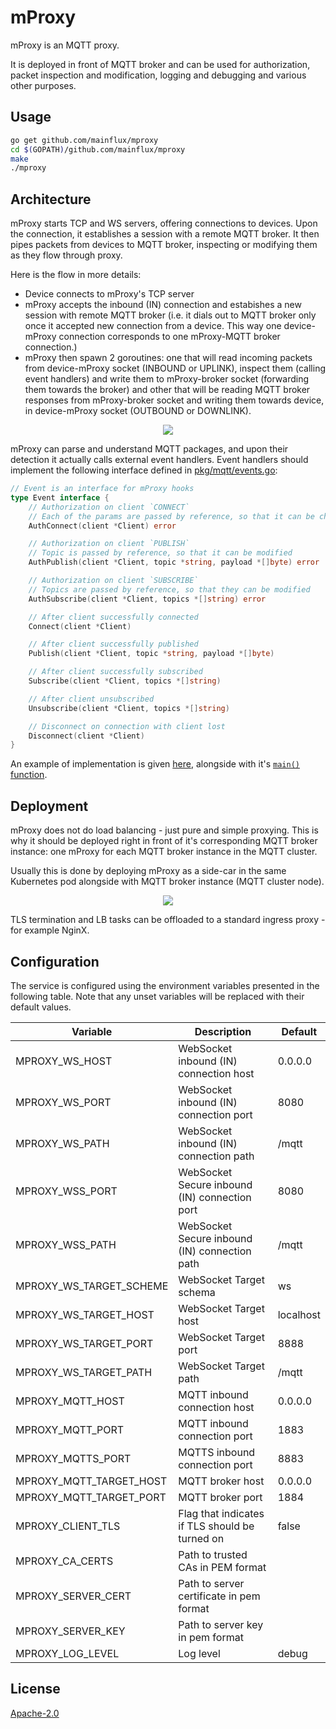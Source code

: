 # mProxy
mProxy is an MQTT proxy.

It is deployed in front of MQTT broker and can be used for authorization, packet inspection and modification,
logging and debugging and various other purposes.

## Usage
```bash
go get github.com/mainflux/mproxy
cd $(GOPATH)/github.com/mainflux/mproxy
make
./mproxy
```

## Architecture
mProxy starts TCP and WS servers, offering connections to devices. Upon the connection, it establishes a session with a remote MQTT broker.
It then pipes packets from devices to MQTT broker, inspecting or modifying them as they flow through proxy.

Here is the flow in more details:
- Device connects to mProxy's TCP server
- mProxy accepts the inbound (IN) connection and estabishes a new session with remote MQTT broker
(i.e. it dials out to MQTT broker only once it accepted new connection from a device.
This way one device-mProxy connection corresponds to one mProxy-MQTT broker connection.)
- mProxy then spawn 2 goroutines: one that will read incoming packets from device-mProxy socket (INBOUND or UPLINK),
inspect them (calling event handlers) and write them to mProxy-broker socket (forwarding them towards the broker)
and other that will be reading MQTT broker responses from mProxy-broker socket and writing them towards device,
in device-mProxy socket (OUTBOUND or DOWNLINK).

<p align="center"><img src="docs/img/mproxy.png"></p>

mProxy can parse and understand MQTT packages, and upon their detection it actually calls external event handlers.
Event handlers should implement the following interface defined in [pkg/mqtt/events.go](pkg/mqtt/events.go):

```go
// Event is an interface for mProxy hooks
type Event interface {
	// Authorization on client `CONNECT`
	// Each of the params are passed by reference, so that it can be changed
	AuthConnect(client *Client) error

	// Authorization on client `PUBLISH`
	// Topic is passed by reference, so that it can be modified
	AuthPublish(client *Client, topic *string, payload *[]byte) error

	// Authorization on client `SUBSCRIBE`
	// Topics are passed by reference, so that they can be modified
	AuthSubscribe(client *Client, topics *[]string) error

	// After client successfully connected
	Connect(client *Client)

	// After client successfully published
	Publish(client *Client, topic *string, payload *[]byte)

	// After client successfully subscribed
	Subscribe(client *Client, topics *[]string)

	// After client unsubscribed
	Unsubscribe(client *Client, topics *[]string)

	// Disconnect on connection with client lost
	Disconnect(client *Client)
}
```

An example of implementation is given [here](examples/simple/simple.go), alongside with it's [`main()` function](cmd/main.go).

## Deployment
mProxy does not do load balancing - just pure and simple proxying. This is why it should be deployed
right in front of it's corresponding MQTT broker instance: one mProxy for each MQTT broker instance in the MQTT cluster.

Usually this is done by deploying mProxy as a side-car in the same Kubernetes pod alongside with MQTT broker instance (MQTT cluster node).

<p align="center"><img src="docs/img/mproxy-cluster.png"></p>

TLS termination and LB tasks can be offloaded to a standard ingress proxy - for example NginX.

## Configuration

The service is configured using the environment variables presented in the following table. Note that any unset variables will be replaced with their default values.

| Variable                | Description                                    | Default   |
|-------------------------|------------------------------------------------|-----------|
| MPROXY_WS_HOST          | WebSocket inbound (IN) connection host         | 0.0.0.0   |
| MPROXY_WS_PORT          | WebSocket inbound (IN) connection port         | 8080      |
| MPROXY_WS_PATH          | WebSocket inbound (IN) connection path         | /mqtt     |
| MPROXY_WSS_PORT         | WebSocket Secure inbound (IN) connection port  | 8080      |
| MPROXY_WSS_PATH         | WebSocket Secure inbound (IN) connection path  | /mqtt     |
| MPROXY_WS_TARGET_SCHEME | WebSocket Target schema                        | ws        |
| MPROXY_WS_TARGET_HOST   | WebSocket Target host                          | localhost |
| MPROXY_WS_TARGET_PORT   | WebSocket Target port                          | 8888      |
| MPROXY_WS_TARGET_PATH   | WebSocket Target path                          | /mqtt     |
| MPROXY_MQTT_HOST        | MQTT inbound connection host                   | 0.0.0.0   |
| MPROXY_MQTT_PORT        | MQTT inbound connection port                   | 1883      |
| MPROXY_MQTTS_PORT       | MQTTS inbound connection port                  | 8883      |
| MPROXY_MQTT_TARGET_HOST | MQTT broker host                               | 0.0.0.0   |
| MPROXY_MQTT_TARGET_PORT | MQTT broker port                               | 1884      |
| MPROXY_CLIENT_TLS       | Flag that indicates if TLS should be turned on | false     |
| MPROXY_CA_CERTS         | Path to trusted CAs in PEM format              |           |
| MPROXY_SERVER_CERT      | Path to server certificate in pem format       |           |
| MPROXY_SERVER_KEY       | Path to server key in pem format               |           |
| MPROXY_LOG_LEVEL        | Log level                                      | debug     |

## License
[Apache-2.0](LICENSE)
